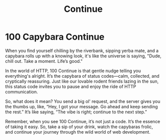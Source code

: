 ﻿---
category: 1xx
code: 100
cover: https://firebasestorage.googleapis.com/v0/b/capy-http.appspot.com/o/Capy-100-750x600.avif?alt=media
thumbnail: https://firebasestorage.googleapis.com/v0/b/capy-http.appspot.com/o/Capy-100-250x200.avif?alt=media
coverAlt: Continue
description: Continue
tags:
- 1xx
title: Continue
---

# 100 Capybara Continue

When you find yourself chilling by the riverbank, sipping yerba mate, and a capybara rolls up with a knowing look, it's like the universe is saying, "Dude, chill out. Take a moment. Life’s good." 

In the world of HTTP, 100 Continue is that gentle nudge telling you everything's alright. It’s the capybara of status codes—calm, collected, and cryptically reassuring. Just like our lovable rodent friends lazing in the sun, this status code invites you to pause and enjoy the ride of HTTP communication.

So, what does it mean? You send a big ol' request, and the server gives you the thumbs up, like, “Hey, I got your message. Go ahead and keep sending the rest.” It’s like saying, “The vibe is right; continue to the next step.” 

Remember, when you see 100 Continue, it’s not just a code. It’s the essence of taking it easy. So, take a sip of your drink, watch the capybaras frolic, and continue your journey through the wild world of web development.